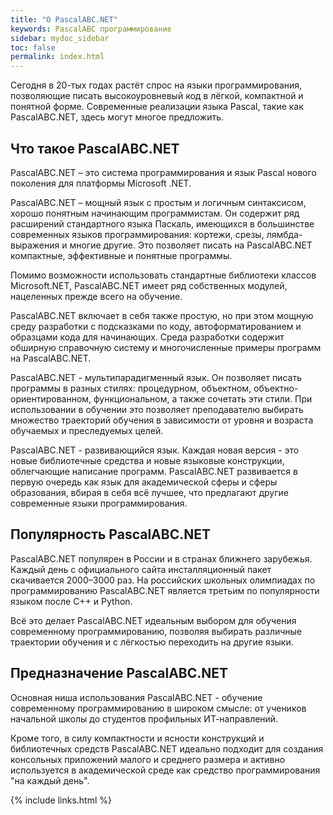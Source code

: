 ```yaml
---
title: "О PascalABC.NET"
keywords: PascalABC программирование
sidebar: mydoc_sidebar
toc: false
permalink: index.html
---
```


Сегодня в 20-тых годах растёт спрос на языки программирования, позволяющие писать высокоуровневый код в лёгкой, компактной и понятной форме. Современные реализации языка Pascal, такие как PascalABC.NET, здесь могут многое предложить.

## Что такое PascalABC.NET

PascalABC.NET – это система программирования и язык Pascal нового поколения для платформы Microsoft .NET. 

PascalABC.NET – мощный язык с простым и логичным синтаксисом, хорошо понятным начинающим программистам.
Он содержит ряд расширений стандартного языка Паскаль, имеющихся в большинстве современных языков программирования: кортежи, срезы, лямбда-выражения и многие другие. Это позволяет писать на PascalABC.NET компактные, эффективные и понятные программы.

Помимо возможности использовать стандартные библиотеки классов Microsoft.NET, PascalABC.NET имеет ряд собственных модулей, нацеленных прежде всего на обучение.

PascalABC.NET включает в себя также простую, но при этом мощную среду разработки с подсказками по коду, автоформатированием и образцами кода для начинающих. Среда разработки содержит обширную справочную систему и многочисленные примеры программ на PascalABC.NET.

PascalABC.NET - мультипарадигменный язык. Он позволяет писать программы в разных стилях: процедурном, объектном, объектно-ориентированном, функциональном, а также сочетать эти стили. При использовании в обучении это позволяет преподавателю выбирать множество траекторий обучения в зависимости от уровня и возраста обучаемых и преследуемых целей.

PascalABC.NET - развивающийся язык. Каждая новая версия - это новые библиотечные средства и новые языковые конструкции, облегчающие написание программ. PascalABC.NET развивается в первую очередь как язык для академической сферы и сферы образования, вбирая в себя всё лучшее, что предлагают другие современные языки программирования. 

## Популярность PascalABC.NET

PascalABC.NET популярен в России и в странах ближнего зарубежья. Каждый день с официального сайта инсталляционный пакет скачивается 2000–3000 раз. На российских школьных олимпиадах по программированию PascalABC.NET является третьим по популярности языком после C++ и Python.

Всё это делает PascalABC.NET идеальным выбором для обучения современному программированию, позволяя выбирать различные траектории  обучения и с лёгкостью переходить на другие языки.

## Предназначение PascalABC.NET

Основная ниша использования PascalABC.NET - обучение современному программированию в широком смысле: от учеников начальной школы до студентов профильных ИТ-направлений. 

Кроме того, в силу компактности и ясности конструкций и библиотечных средств PascalABC.NET идеально подходит для создания консольных приложений малого и среднего размера и активно используется в академической среде как средство программирования "на каждый день".





{% include links.html %}
